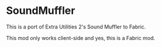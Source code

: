# SoundMuffler

This is a port of Extra Utilities 2's Sound Muffler to Fabric.

This mod only works client-side and yes, this is a Fabric mod.

